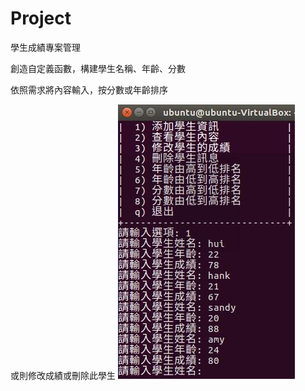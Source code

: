 # Project

學生成績專案管理

創造自定義函數，構建學生名稱、年齡、分數

依照需求將內容輸入，按分數或年齡排序

或則修改成績或刪除此學生
<img src='https://github.com/huihuiman/Student/blob/master/Student%E5%9C%96%E7%89%87/s1.jpg'>
